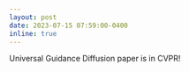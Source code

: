 ```yaml
---
layout: post
date: 2023-07-15 07:59:00-0400
inline: true
---
```


Universal Guidance Diffusion paper is in CVPR!
